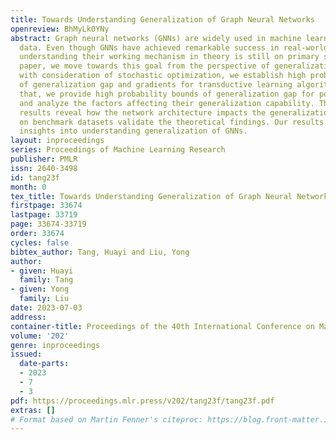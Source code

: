 ```yaml
---
title: Towards Understanding Generalization of Graph Neural Networks
openreview: BhMyLk0YNy
abstract: Graph neural networks (GNNs) are widely used in machine learning for graph-structured
  data. Even though GNNs have achieved remarkable success in real-world applications,
  understanding their working mechanism in theory is still on primary stage. In this
  paper, we move towards this goal from the perspective of generalization. Specifically,
  with consideration of stochastic optimization, we establish high probability bounds
  of generalization gap and gradients for transductive learning algorithms. After
  that, we provide high probability bounds of generalization gap for popular GNNs
  and analyze the factors affecting their generalization capability. These theoretical
  results reveal how the network architecture impacts the generalization gap. Experiments
  on benchmark datasets validate the theoretical findings. Our results provide new
  insights into understanding generalization of GNNs.
layout: inproceedings
series: Proceedings of Machine Learning Research
publisher: PMLR
issn: 2640-3498
id: tang23f
month: 0
tex_title: Towards Understanding Generalization of Graph Neural Networks
firstpage: 33674
lastpage: 33719
page: 33674-33719
order: 33674
cycles: false
bibtex_author: Tang, Huayi and Liu, Yong
author:
- given: Huayi
  family: Tang
- given: Yong
  family: Liu
date: 2023-07-03
address: 
container-title: Proceedings of the 40th International Conference on Machine Learning
volume: '202'
genre: inproceedings
issued:
  date-parts:
  - 2023
  - 7
  - 3
pdf: https://proceedings.mlr.press/v202/tang23f/tang23f.pdf
extras: []
# Format based on Martin Fenner's citeproc: https://blog.front-matter.io/posts/citeproc-yaml-for-bibliographies/
---
```

